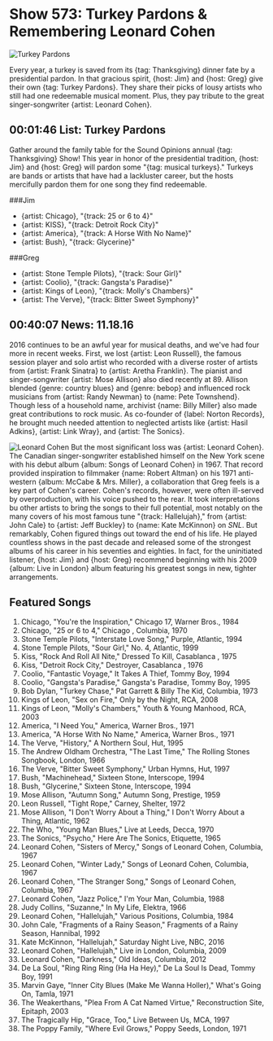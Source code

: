 

# Show 573: Turkey Pardons & Remembering Leonard Cohen

![Turkey Pardons](https://sound-images.s3.amazonaws.com/images/2016/turkeypardon_web.jpg)

Every year, a turkey is saved from its {tag: Thanksgiving} dinner fate by a presidential pardon. In that gracious spirit,  {host: Jim} and {host: Greg} give their own {tag: Turkey Pardons}. They share their picks of lousy artists who still had one redeemable musical moment. Plus, they pay tribute to the great singer-songwriter {artist: Leonard Cohen}.


## 00:01:46 List: Turkey Pardons
Gather around the family table for the Sound Opinions annual {tag: Thanksgiving} Show! This year in honor of the presidential tradition, {host: Jim} and {host: Greg} will pardon some "{tag: musical turkeys}." Turkeys are bands or artists that have had a lackluster career, but the hosts mercifully pardon them for one song they find redeemable. 

###Jim
- {artist: Chicago}, "{track: 25 or 6 to 4}"
- {artist: KISS}, "{track: Detroit Rock City}"
- {artist: America}, "{track: A Horse With No Name}"
- {artist: Bush}, "{track: Glycerine}"

###Greg
- {artist: Stone Temple Pilots}, "{track: Sour Girl}"
- {artist: Coolio}, "{track: Gangsta's Paradise}"
- {artist: Kings of Leon}, "{track: Molly's Chambers}"
- {artist: The Verve}, "{track: Bitter Sweet Symphony}"

## 00:40:07 News: 11.18.16
2016 continues to be an awful year for musical deaths, and we've had four more in recent weeks. First, we lost {artist: Leon Russell}, the famous session player and solo artist who recorded with a diverse roster of artists from {artist: Frank Sinatra} to {artist: Aretha Franklin}. The pianist and singer-songwriter {artist: Mose Allison} also died recently at 89. Allison blended {genre: country blues} and {genre: bebop} and influenced rock musicians from {artist: Randy Newman} to {name: Pete Townshend}. Though less of a household name, archivist {name: Billy Miller} also made great contributions to rock music. As co-founder of {label: Norton Records}, he brought much needed attention to neglected artists like {artist: Hasil Adkins}, {artist: Link Wray}, and {artist: The Sonics}.

![Leonard Cohen](https://sound-images.s3.amazonaws.com/images/2016/leonardcohen.jpg)
But the most significant loss was {artist: Leonard Cohen}. The Canadian singer-songwriter established himself on the New York scene with his debut album {album: Songs of Leonard Cohen} in 1967. That record provided inspiration to filmmaker {name: Robert Altman} on his 1971 anti-western {album: McCabe & Mrs. Miller}, a collaboration that Greg feels is a key part of Cohen's career. Cohen's records, however, were often ill-served by overproduction, with his voice pushed to the rear. It took interpretations bu other artists to bring the songs to their full potential, most notably on the many covers of his most famous tune "{track: Hallelujah}," from {artist: John Cale} to {artist: Jeff Buckley} to {name: Kate McKinnon} on *SNL*. But remarkably, Cohen figured things out toward the end of his life. He played countless shows in the past decade and released some of the strongest albums of his career in his seventies and eighties. In fact, for the uninitiated listener, {host: Jim} and {host: Greg} recommend beginning with his 2009 {album: Live in London} album featuring his greatest songs in new, tighter arrangements.


## Featured Songs

1. Chicago, "You're the Inspiration," Chicago 17, Warner Bros., 1984
1. Chicago, "25 or 6 to 4," Chicago , Columbia, 1970
1. Stone Temple Pilots, "Interstate Love Song," Purple, Atlantic, 1994
1. Stone Temple Pilots, "Sour Girl," No. 4, Atlantic, 1999
1. Kiss, "Rock And Roll All Nite," Dressed To Kill, Casablanca , 1975
1. Kiss, "Detroit Rock City," Destroyer, Casablanca , 1976
1. Coolio, "Fantastic Voyage," It Takes A Thief, Tommy Boy, 1994
1. Coolio, "Gangsta's Paradise," Gangsta's Paradise, Tommy Boy, 1995
1. Bob Dylan, "Turkey Chase," Pat Garrett & Billy The Kid, Columbia, 1973
1. Kings of Leon, "Sex on Fire," Only by the Night, RCA, 2008
1. Kings of Leon, "Molly's Chambers," Youth & Young Manhood, RCA, 2003
1. America, "I Need You," America, Warner Bros., 1971
1. America, "A Horse With No Name," America, Warner Bros., 1971
1. The Verve, "History," A Northern Soul, Hut, 1995
1. The Andrew Oldham Orchestra, "The Last Time," The Rolling Stones Songbook, London, 1966
1. The Verve, "Bitter Sweet Symphony," Urban Hymns, Hut, 1997
1. Bush, "Machinehead," Sixteen Stone, Interscope, 1994
1. Bush, "Glycerine," Sixteen Stone, Interscope, 1994
1. Mose Allison, "Autumn Song," Autumn Song, Prestige, 1959
1. Leon Russell, "Tight Rope," Carney, Shelter, 1972
1. Mose Allison, "I Don't Worry About a Thing," I Don't Worry About a Thing, Atlantic, 1962
1. The Who, "Young Man Blues," Live at Leeds, Decca, 1970
1. The Sonics, "Psycho," Here Are The Sonics, Etiquette, 1965
1. Leonard Cohen, "Sisters of Mercy," Songs of Leonard Cohen, Columbia, 1967
1. Leonard Cohen, "Winter Lady," Songs of Leonard Cohen, Columbia, 1967
1. Leonard Cohen, "The Stranger Song," Songs of Leonard Cohen, Columbia, 1967
1. Leonard Cohen, "Jazz Police," I'm Your Man, Columbia, 1988
1. Judy Collins, "Suzanne," In My Life, Elektra, 1966
1. Leonard Cohen, "Hallelujah," Various Positions, Columbia, 1984
1. John Cale, "Fragments of a Rainy Season," Fragments of a Rainy Season, Hannibal, 1992
1. Kate McKinnon, "Hallelujah," Saturday Night Live, NBC, 2016
1. Leonard Cohen, "Hallelujah," Live in London, Columbia, 2009
1. Leonard Cohen, "Darkness," Old Ideas, Columbia, 2012
1. De La Soul, "Ring Ring Ring (Ha Ha Hey)," De La Soul Is Dead, Tommy Boy, 1991
1. Marvin Gaye, "Inner City Blues (Make Me Wanna Holler)," What's Going On, Tamla, 1971
1. The Weakerthans, "Plea From A Cat Named Virtue," Reconstruction Site, Epitaph, 2003
1. The Tragically Hip, "Grace, Too," Live Between Us, MCA, 1997
1. The Poppy Family, "Where Evil Grows," Poppy Seeds, London, 1971


